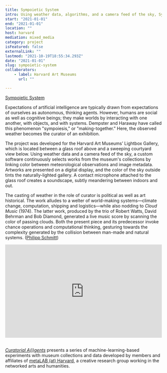 ```yaml
---
title: Sympoietic System
intro: Using weather data, algorithms, and a camera feed of the sky, Sympoietic System makes the weather a curator.
start: "2021-01-01"
end: "2021-01-01"
location: ""
host: harvard
mediation: mixed_media
category: project
isFeatured: false
externalLink: ""
lastmod: "2021-10-19T18:55:34.293Z"
date: "2021-01-01"
slug: sympoietic-system
collaborators:
    - label: Harvard Art Museums
      url: ""

---
```

<!---
<iframe src="https://philippschmitt.com/sympoietic-system/" width="100%" height="300" frameborder="0" title="A Flitting Atlas of the Human Gaze"></iframe><br />
-->
[Sympoietic System](https://philippschmitt.com/sympoietic-system/)

Expectations of artificial intelligence are typically drawn from expectations of ourselves as autonomous, thinking agents. However, humans are social as well as cognitive beings; they make worlds by interacting with one another, with objects, and with systems. Dempster and Haraway have called this phenomenon "sympoiesis," or "making-together." Here, the observed weather becomes the curator of an exhibition. 

The project was developed for the Harvard Art Museums’ Lightbox Gallery, which is located between a glass roof above and a sweeping courtyard view below. Using weather data and a camera feed of the sky, a custom software continuously selects works from the museum's collections by linking color between meteorological observations and image metadata. Artworks are presented on a digital display, and the color of the sky outside tints the naturally-lighted gallery. A contact microphone attached to the glass roof creates a soundscape, subtly meandering between indoors and out.

The casting of weather in the role of curator is political as well as art historical. The work alludes to a welter of world-making systems—climate change, computation, shipping and logistics—while also nodding to *Cloud Music* (1974). The latter work, produced by the trio of Robert Watts, David Behrman and Bob Diamond, generated a live music score by scanning the color of passing clouds. Both the present piece and its predecessor invoke chance operations and computational thinking, gesturing towards the complexity generated by the collision between man-made and natural systems. ([Philipp Schmitt](https://metalabharvard.github.io/people/philip))
<iframe src="https://player.vimeo.com/video/400724186" width="100%" height="300" frameborder="0" allow="autoplay; fullscreen" allowfullscreen></iframe><br /><br />

[*Curatorial A(i)gents*](https://metalabharvard.github.io/projects/curatorial-aigents/) presents a series of machine-learning-based experiments with museum collections and data developed by members and affiliates of [metaLAB (at) Harvard](https://metalabharvard.github.io/), a creative research group working in the networked arts and humanities.